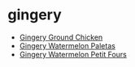 # gingery

 * [Gingery Ground Chicken](index/g/gingery-ground-chicken-234367.json)
 * [Gingery Watermelon Paletas](index/g/gingery-watermelon-paletas-51175600.json)
 * [Gingery Watermelon Petit Fours](index/g/gingery-watermelon-petit-fours.json)
